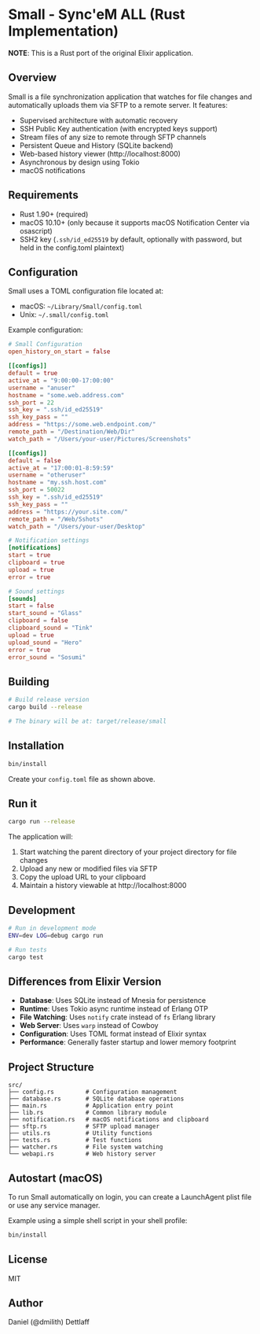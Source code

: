 # Small - Sync'eM ALL (Rust Implementation)

**NOTE**: This is a Rust port of the original Elixir application.


## Overview

Small is a file synchronization application that watches for file changes and automatically uploads them via SFTP to a remote server. It features:

- Supervised architecture with automatic recovery
- SSH Public Key authentication (with encrypted keys support)
- Stream files of any size to remote through SFTP channels
- Persistent Queue and History (SQLite backend)
- Web-based history viewer (http://localhost:8000)
- Asynchronous by design using Tokio
- macOS notifications

## Requirements

- Rust 1.90+ (required)
- macOS 10.10+ (only because it supports macOS Notification Center via osascript)
- SSH2 key (`.ssh/id_ed25519` by default, optionally with password, but held in the config.toml plaintext)

## Configuration

Small uses a TOML configuration file located at:
- macOS: `~/Library/Small/config.toml`
- Unix: `~/.small/config.toml`

Example configuration:

```toml
# Small Configuration
open_history_on_start = false

[[configs]]
default = true
active_at = "9:00:00-17:00:00"
username = "anuser"
hostname = "some.web.address.com"
ssh_port = 22
ssh_key = ".ssh/id_ed25519"
ssh_key_pass = ""
address = "https://some.web.endpoint.com/"
remote_path = "/Destination/Web/Dir"
watch_path = "/Users/your-user/Pictures/Screenshots"

[[configs]]
default = false
active_at = "17:00:01-8:59:59"
username = "otheruser"
hostname = "my.ssh.host.com"
ssh_port = 50022
ssh_key = ".ssh/id_ed25519"
ssh_key_pass = ""
address = "https://your.site.com/"
remote_path = "/Web/Sshots"
watch_path = "/Users/your-user/Desktop"

# Notification settings
[notifications]
start = true
clipboard = true
upload = true
error = true

# Sound settings
[sounds]
start = false
start_sound = "Glass"
clipboard = false
clipboard_sound = "Tink"
upload = true
upload_sound = "Hero"
error = true
error_sound = "Sosumi"
```

## Building

```bash
# Build release version
cargo build --release

# The binary will be at: target/release/small
```

## Installation

```bash
bin/install
```

Create your `config.toml` file as shown above.

## Run it

```bash
cargo run --release
```

The application will:
1. Start watching the parent directory of your project directory for file changes
2. Upload any new or modified files via SFTP
3. Copy the upload URL to your clipboard
4. Maintain a history viewable at http://localhost:8000

## Development

```bash
# Run in development mode
ENV=dev LOG=debug cargo run

# Run tests
cargo test
```

## Differences from Elixir Version

- **Database**: Uses SQLite instead of Mnesia for persistence
- **Runtime**: Uses Tokio async runtime instead of Erlang OTP
- **File Watching**: Uses `notify` crate instead of `fs` Erlang library
- **Web Server**: Uses `warp` instead of Cowboy
- **Configuration**: Uses TOML format instead of Elixir syntax
- **Performance**: Generally faster startup and lower memory footprint

## Project Structure

```
src/
├── config.rs         # Configuration management
├── database.rs       # SQLite database operations
├── main.rs           # Application entry point
├── lib.rs            # Common library module
├── notification.rs   # macOS notifications and clipboard
├── sftp.rs           # SFTP upload manager
├── utils.rs          # Utility functions
├── tests.rs          # Test functions
├── watcher.rs        # File system watching
└── webapi.rs         # Web history server
```

## Autostart (macOS)

To run Small automatically on login, you can create a LaunchAgent plist file or use any service manager.

Example using a simple shell script in your shell profile:

```bash
bin/install
```

## License

MIT

## Author

Daniel (@dmilith) Dettlaff
